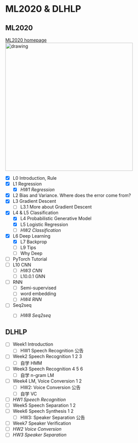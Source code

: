 # ML2020 & DLHLP
## ML2020
[ML2020 homepage](http://speech.ee.ntu.edu.tw/~tlkagk/courses_ML20.html)
<br />
<img src="http://speech.ee.ntu.edu.tw/~tlkagk/HW.png" alt="drawing" width="400"/>
- [x] L0 Introduction, Rule
- [x] L1 Regression
  - [x] *HW1 Regression*
- [x] L2 Bias and Variance. Where does the error come from?
- [x] L3 Gradient Descent
  - [ ] L3.1 More about Gradient Descent
- [x] L4 & L5 Classification
  - [x] L4 Probabilistic Generative Model
  - [x] L5 Logistic Regression
  - [ ] *HW2 Classification*
- [x] L6 Deep Learning
  - [x] L7 Backprop
  - [ ] L9 Tips
  - [ ] Why Deep
- [ ] PyTorch Tutorial
- [ ] L10 CNN
  - [ ] *HW3 CNN*
  - [ ] L10.0.1 GNN 
- [ ] RNN
  - [ ] Semi-supervised
  - [ ] word embedding
  - [ ] *HW4 RNN*
- [ ] Seq2seq
  - [ ] *HW8 Seq2seq*
  
  
## DLHLP  	
- [ ] Week1 Introduction
  - [ ] HW1 Speech Recognition 公告
- [ ] Week2 Speech Recognition 1 2 3 
  - [ ] 自学 HMM
- [ ] Week3 Speech Recognition 4 5 6
  - [ ] 自学 n-gram LM		
- [ ] Week4 LM, Voice Conversion 1 2  
  - [ ] HW2: Voice Conversion 公告 
  - [ ] 自学 VC
- [ ] *HW1 Speech Recognition*
- [ ] Week5 Speech Separation 1 2
- [ ] Week6 Speech Synthesis 1 2
  - [ ] HW3: Speaker Separation 公告
- [ ] Week7 Speaker Verification
- [ ] *HW2 Voice Conversion*
- [ ] *HW3 Speaker Separation*
